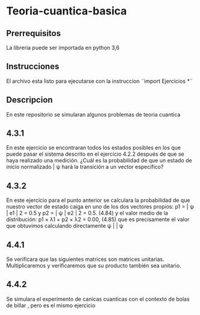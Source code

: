 # Teoria-cuantica-basica
## Prerrequisitos
La libreria puede ser importada en python 3,6
## Instrucciones
El archivo esta listo para ejecutarse con la instruccion ¨import Ejercicios *¨
## Descripcion 
En este repositorio se simularan algunos problemas de teoria cuantica
## 4.3.1
En este ejercicio se encontraran todos los estados posibles en los que puede pasar el sistema descrito en el ejercicio 4.2.2 después de que se haya realizado una medición. ¿Cuál es la probabilidad de que un estado de inicio normalizado | ψ hará la transición a un vector específico?
## 4.3.2
En este ejercicio para el punto anterior se calculara la probabilidad de que nuestro vector de estado caiga en uno de los dos vectores propios: p1 = | ψ | e1 | 2 = 0.5 y p2 = | ψ | e2 | 2 = 0.5. (4.84) y el valor medio de la distribución: p1 × λ1 + p2 × λ2 = 0.00, (4.85) que es precisamente el valor que obtuvimos calculando directamente ψ | | ψ
## 4.4.1
Se verificara que las siguientes matrices son matrices unitarias. Multiplicaremos y verificaremos que su producto también sea unitario.
## 4.4.2
Se simulara el experimento de canicas cuanticas con el contexto de bolas de billar , pero es el mismo ejercicio
